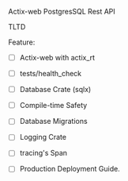 Actix-web PostgresSQL Rest API

TLTD

Feature: 
- [ ] Actix-web with actix_rt
- [ ] tests/health_check
- [ ] Database Crate (sqlx)
- [ ] Compile-time Safety
- [ ] Database Migrations
- [ ] Logging Crate
- [ ] tracing's Span
- [ ] Production Deployment Guide.


